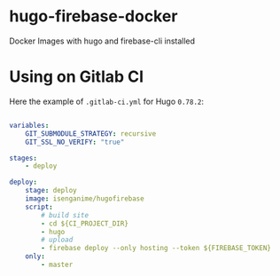 # hugo-firebase-docker

Docker Images with hugo and firebase-cli installed

# Using on Gitlab CI

Here the example of `.gitlab-ci.yml` for Hugo `0.78.2`:

```yaml

variables:
    GIT_SUBMODULE_STRATEGY: recursive
    GIT_SSL_NO_VERIFY: "true"

stages:
    - deploy

deploy:
    stage: deploy
    image: isenganime/hugofirebase
    script:
        # build site
        - cd ${CI_PROJECT_DIR}
        - hugo
        # upload
        - firebase deploy --only hosting --token ${FIREBASE_TOKEN}
    only:
        - master

```
